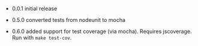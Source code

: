 - 0.0.1
  initial release

- 0.5.0
  converted tests from nodeunit to mocha

- 0.6.0
  added support for test coverage (via mocha). Requires jscoverage. Run with ``make test-cov``.
